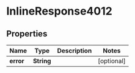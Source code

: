 

# InlineResponse4012

## Properties

Name | Type | Description | Notes
------------ | ------------- | ------------- | -------------
**error** | **String** |  |  [optional]



